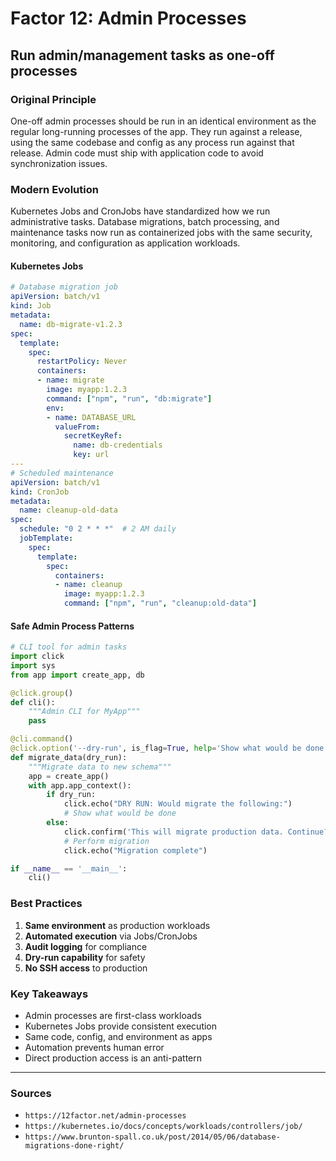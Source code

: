 # Factor 12: Admin Processes

## Run admin/management tasks as one-off processes

### Original Principle

One-off admin processes should be run in an identical environment as the regular long-running processes of the app. They run against a release, using the same codebase and config as any process run against that release. Admin code must ship with application code to avoid synchronization issues.

### Modern Evolution

Kubernetes Jobs and CronJobs have standardized how we run administrative tasks. Database migrations, batch processing, and maintenance tasks now run as containerized jobs with the same security, monitoring, and configuration as application workloads.

#### Kubernetes Jobs

```yaml
# Database migration job
apiVersion: batch/v1
kind: Job
metadata:
  name: db-migrate-v1.2.3
spec:
  template:
    spec:
      restartPolicy: Never
      containers:
      - name: migrate
        image: myapp:1.2.3
        command: ["npm", "run", "db:migrate"]
        env:
        - name: DATABASE_URL
          valueFrom:
            secretKeyRef:
              name: db-credentials
              key: url
---
# Scheduled maintenance
apiVersion: batch/v1
kind: CronJob
metadata:
  name: cleanup-old-data
spec:
  schedule: "0 2 * * *"  # 2 AM daily
  jobTemplate:
    spec:
      template:
        spec:
          containers:
          - name: cleanup
            image: myapp:1.2.3
            command: ["npm", "run", "cleanup:old-data"]
```

#### Safe Admin Process Patterns

```python
# CLI tool for admin tasks
import click
import sys
from app import create_app, db

@click.group()
def cli():
    """Admin CLI for MyApp"""
    pass

@cli.command()
@click.option('--dry-run', is_flag=True, help='Show what would be done')
def migrate_data(dry_run):
    """Migrate data to new schema"""
    app = create_app()
    with app.app_context():
        if dry_run:
            click.echo("DRY RUN: Would migrate the following:")
            # Show what would be done
        else:
            click.confirm('This will migrate production data. Continue?', abort=True)
            # Perform migration
            click.echo("Migration complete")

if __name__ == '__main__':
    cli()
```

### Best Practices

1. **Same environment** as production workloads
2. **Automated execution** via Jobs/CronJobs
3. **Audit logging** for compliance
4. **Dry-run capability** for safety
5. **No SSH access** to production

### Key Takeaways

- Admin processes are first-class workloads
- Kubernetes Jobs provide consistent execution
- Same code, config, and environment as apps
- Automation prevents human error
- Direct production access is an anti-pattern

---

### Sources

- `https://12factor.net/admin-processes`
- `https://kubernetes.io/docs/concepts/workloads/controllers/job/`
- `https://www.brunton-spall.co.uk/post/2014/05/06/database-migrations-done-right/`